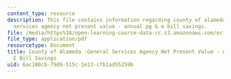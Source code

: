 ```yaml
---
content_type: resource
description: This file contains information regarding county of alameda - general
  services agency net present value - annual pg & e bill savings.
file: /media/https%3A/open-learning-course-data-rc.s3.amazonaws.com/ec-s07-photovoltaic-solar-energy-systems-fall-2004/6ac100cb79d9515c1e13cfb1ad55259b_MITEC_S07F04_3_pv_savings.pdf
file_type: application/pdf
resourcetype: Document
title: County of Alameda -General Services Agency Net Present Value - Annual PG &
  E Bill Savings
uid: 6ac100cb-79d9-515c-1e13-cfb1ad55259b
---
```

